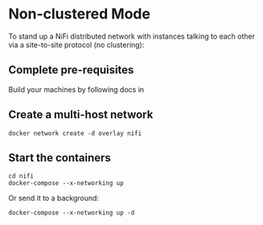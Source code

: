 # Non-clustered Mode
To stand up a NiFi distributed network with instances talking to each other
via a site-to-site protocol (no clustering):

## Complete pre-requisites
Build your machines by following docs in 

## Create a multi-host network
```
docker network create -d overlay nifi
```

## Start the containers
```
cd nifi
docker-compose --x-networking up
```

Or send it to a background:
```
docker-compose --x-networking up -d
```

